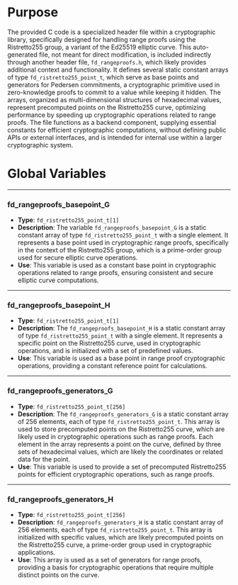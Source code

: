# Purpose
The provided C code is a specialized header file within a cryptographic library, specifically designed for handling range proofs using the Ristretto255 group, a variant of the Ed25519 elliptic curve. This auto-generated file, not meant for direct modification, is included indirectly through another header file, `fd_rangeproofs.h`, which likely provides additional context and functionality. It defines several static constant arrays of type `fd_ristretto255_point_t`, which serve as base points and generators for Pedersen commitments, a cryptographic primitive used in zero-knowledge proofs to commit to a value while keeping it hidden. The arrays, organized as multi-dimensional structures of hexadecimal values, represent precomputed points on the Ristretto255 curve, optimizing performance by speeding up cryptographic operations related to range proofs. The file functions as a backend component, supplying essential constants for efficient cryptographic computations, without defining public APIs or external interfaces, and is intended for internal use within a larger cryptographic system.
# Global Variables

---
### fd\_rangeproofs\_basepoint\_G
- **Type**: `fd_ristretto255_point_t[1]`
- **Description**: The variable `fd_rangeproofs_basepoint_G` is a static constant array of type `fd_ristretto255_point_t` with a single element. It represents a base point used in cryptographic range proofs, specifically in the context of the Ristretto255 group, which is a prime-order group used for secure elliptic curve operations.
- **Use**: This variable is used as a constant base point in cryptographic operations related to range proofs, ensuring consistent and secure elliptic curve computations.


---
### fd\_rangeproofs\_basepoint\_H
- **Type**: `fd_ristretto255_point_t[1]`
- **Description**: The `fd_rangeproofs_basepoint_H` is a static constant array of type `fd_ristretto255_point_t` with a single element. It represents a specific point on the Ristretto255 curve, used in cryptographic operations, and is initialized with a set of predefined values.
- **Use**: This variable is used as a base point in range proof cryptographic operations, providing a constant reference point for calculations.


---
### fd\_rangeproofs\_generators\_G
- **Type**: `fd_ristretto255_point_t[256]`
- **Description**: The `fd_rangeproofs_generators_G` is a static constant array of 256 elements, each of type `fd_ristretto255_point_t`. This array is used to store precomputed points on the Ristretto255 curve, which are likely used in cryptographic operations such as range proofs. Each element in the array represents a point on the curve, defined by three sets of hexadecimal values, which are likely the coordinates or related data for the point.
- **Use**: This variable is used to provide a set of precomputed Ristretto255 points for efficient cryptographic operations, such as range proofs.


---
### fd\_rangeproofs\_generators\_H
- **Type**: `fd_ristretto255_point_t[256]`
- **Description**: `fd_rangeproofs_generators_H` is a static constant array of 256 elements, each of type `fd_ristretto255_point_t`. This array is initialized with specific values, which are likely precomputed points on the Ristretto255 curve, a prime-order group used in cryptographic applications.
- **Use**: This array is used as a set of generators for range proofs, providing a basis for cryptographic operations that require multiple distinct points on the curve.


